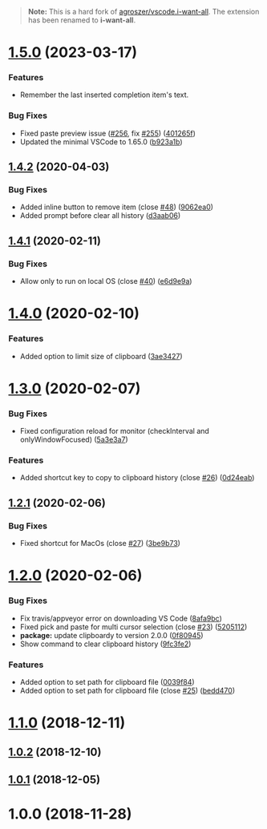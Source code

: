> **Note:** This is a hard fork of [agroszer/vscode.i-want-all](https://github.com/agroszer/vscode.i-want-all).
> The extension has been renamed to **i-want-all**.

# [1.5.0](https://github.com/agroszer/vscode.i-want-all/compare/v1.4.2...v1.5.0) (2023-03-17)
### Features

- Remember the last inserted completion item's text.

### Bug Fixes

- Fixed paste preview issue ([#256](https://github.com/agroszer/vscode.i-want-all/issues/256), fix [#255](https://github.com/agroszer/vscode.i-want-all/issues/255)) ([401265f](https://github.com/agroszer/vscode.i-want-all/commit/401265f5149cbba7758382c47785dd8a8f9a694c))
- Updated the minimal VSCode to 1.65.0 ([b923a1b](https://github.com/agroszer/vscode.i-want-all/commit/b923a1b5e33efc95e000a74e84a2ffc3fd67c74f))

## [1.4.2](https://github.com/agroszer/vscode.i-want-all/compare/v1.4.1...v1.4.2) (2020-04-03)

### Bug Fixes

- Added inline button to remove item (close [#48](https://github.com/agroszer/vscode.i-want-all/issues/48)) ([9062ea0](https://github.com/agroszer/vscode.i-want-all/commit/9062ea0eadec8aedab4ddfdecf72ee651848a615))
- Added prompt before clear all history ([d3aab06](https://github.com/agroszer/vscode.i-want-all/commit/d3aab06fb3e8ff62c5ef55209a8473c86698fa6c))

## [1.4.1](https://github.com/agroszer/vscode.i-want-all/compare/v1.4.0...v1.4.1) (2020-02-11)

### Bug Fixes

- Allow only to run on local OS (close [#40](https://github.com/agroszer/vscode.i-want-all/issues/40)) ([e6d9e9a](https://github.com/agroszer/vscode.i-want-all/commit/e6d9e9add9168e51bc12293fb0888631c94c299c))

# [1.4.0](https://github.com/agroszer/vscode.i-want-all/compare/v1.3.0...v1.4.0) (2020-02-10)

### Features

- Added option to limit size of clipboard ([3ae3427](https://github.com/agroszer/vscode.i-want-all/commit/3ae3427f94518451d5f4604193537cf7eb2b885e))

# [1.3.0](https://github.com/agroszer/vscode.i-want-all/compare/v1.2.1...v1.3.0) (2020-02-07)

### Bug Fixes

- Fixed configuration reload for monitor (checkInterval and onlyWindowFocused) ([5a3e3a7](https://github.com/agroszer/vscode.i-want-all/commit/5a3e3a7ad215c3576984703a29d566a8b865f5f1))

### Features

- Added shortcut key to copy to clipboard history (close [#26](https://github.com/agroszer/vscode.i-want-all/issues/26)) ([0d24eab](https://github.com/agroszer/vscode.i-want-all/commit/0d24eabd6c7c03acafb54e46f41b3b02bb030ac1))

## [1.2.1](https://github.com/agroszer/vscode.i-want-all/compare/v1.2.0...v1.2.1) (2020-02-06)

### Bug Fixes

- Fixed shortcut for MacOs (close [#27](https://github.com/agroszer/vscode.i-want-all/issues/27)) ([3be9b73](https://github.com/agroszer/vscode.i-want-all/commit/3be9b73a403c4f365d5a2dcfa6bbecd119155587))

# [1.2.0](https://github.com/agroszer/vscode.i-want-all/compare/v1.1.0...v1.2.0) (2020-02-06)

### Bug Fixes

- Fix travis/appveyor error on downloading VS Code ([8afa9bc](https://github.com/agroszer/vscode.i-want-all/commit/8afa9bc79caf4cccbda26107c3519cbec1a45084))
- Fixed pick and paste for multi cursor selection (close [#23](https://github.com/agroszer/vscode.i-want-all/issues/23)) ([5205112](https://github.com/agroszer/vscode.i-want-all/commit/5205112d642396ff973e0861fc3ec7599b42ae68))
- **package:** update clipboardy to version 2.0.0 ([0f80945](https://github.com/agroszer/vscode.i-want-all/commit/0f809450424f53be80a6e2cc55eba7dcacd4f561))
- Show command to clear clipboard history ([9fc3fe2](https://github.com/agroszer/vscode.i-want-all/commit/9fc3fe289e233301315bf34fa066e1c869cf159b))

### Features

- Added option to set path for clipboard file ([0039f84](https://github.com/agroszer/vscode.i-want-all/commit/0039f84cdc7301cdf2c5642f697127aa5832f667))
- Added option to set path for clipboard file (close [#25](https://github.com/agroszer/vscode.i-want-all/issues/25)) ([bedd470](https://github.com/agroszer/vscode.i-want-all/commit/bedd4707d551fed57847e4d3dbe4d767c5a03568))

# [1.1.0](https://github.com/agroszer/vscode.i-want-all/compare/v1.0.2...v1.1.0) (2018-12-11)

## [1.0.2](https://github.com/agroszer/vscode.i-want-all/compare/v1.0.1...v1.0.2) (2018-12-10)

## [1.0.1](https://github.com/agroszer/vscode.i-want-all/compare/v1.0.0...v1.0.1) (2018-12-05)

# 1.0.0 (2018-11-28)
